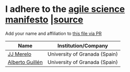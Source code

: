 # I adhere to the [agile science manifesto](index.html) |[source](README.md)

Add your name and affiliation to [this file via PR](https://github.com/agile-science-manifesto/agile-science-manifesto.github.io/blob/main/adherents.md)

| Name       | Institution/Company |
|------------|---------------------|
| [JJ Merelo](https://github.com/JJ) | University of Granada (Spain) |
| [Alberto Guillén](https://github.com/aguillenATC) | University of Granada (Spain) |
